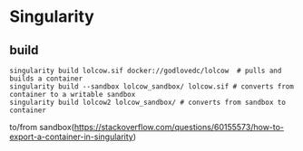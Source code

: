 # Singularity

## build
    singularity build lolcow.sif docker://godlovedc/lolcow  # pulls and builds a container
    singularity build --sandbox lolcow_sandbox/ lolcow.sif # converts from container to a writable sandbox
    singularity build lolcow2 lolcow_sandbox/ # converts from sandbox to container
to/from sandbox(https://stackoverflow.com/questions/60155573/how-to-export-a-container-in-singularity)
